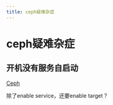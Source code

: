 ```yaml
---
title: ceph疑难杂症
---
```


# ceph疑难杂症

## 开机没有服务自启动

[Ceph](https://tracker.ceph.com/issues/15579)

除了enable service，还要enable target？